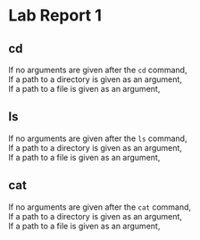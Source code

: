 # Lab Report 1
## cd
If no arguments are given after the `cd` command,  \
If a path to a directory is given as an argument, \
If a path to a file is given as an argument,
## ls
If no arguments are given after the `ls` command,  \
If a path to a directory is given as an argument, \
If a path to a file is given as an argument, 
## cat
If no arguments are given after the `cat` command,  \
If a path to a directory is given as an argument, \
If a path to a file is given as an argument,
